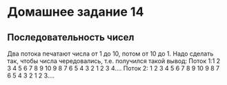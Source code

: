 # Домашнее задание 14
## Последовательность чисел
Два потока печатают числа от 1 до 10, потом от 10 до 1.
Надо сделать так, чтобы числа чередовались, т.е. получился такой вывод:
Поток 1:1 2 3 4 5 6 7 8 9 10 9 8 7 6 5 4 3 2 1 2 3 4....
Поток 2: 1 2 3 4 5 6 7 8 9 10 9 8 7 6 5 4 3 2 1 2 3....
